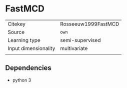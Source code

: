 # FastMCD

|||
| :--- | :--- |
| Citekey | Rosseeuw1999FastMCD |
| Source | `own` |
| Learning type | semi-supervised |
| Input dimensionality | multivariate |
|||

## Dependencies

- python 3
